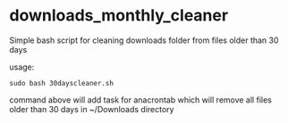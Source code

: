 # downloads_monthly_cleaner
Simple bash script for cleaning downloads folder from files older than 30 days

usage:

    sudo bash 30dayscleaner.sh
    
command above will add task for anacrontab which will remove all files older than 30 days in ~/Downloads directory

